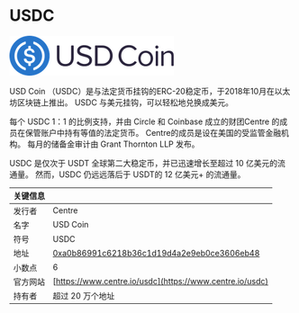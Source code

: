 # USDC

![](../../.gitbook/assets/usdc-coin-bd351fb779%20%281%29.png)

USD Coin （USDC）是与法定货币挂钩的ERC-20稳定币，于2018年10月在以太坊区块链上推出。 USDC 与美元挂钩，可以轻松地兑换成美元。

每个 USDC 1：1 的比例支持，并由 Circle 和 Coinbase 成立的财团Centre 的成员在保管账户中持有等值的法定货币。 Centre的成员是设在美国的受监管金融机构。 每月的储备金审计由 Grant Thornton LLP 发布。

USDC 是仅次于 USDT 全球第二大稳定币，并已迅速增长至超过 10 亿美元的流通量。 然而，USDC 仍远远落后于 USDT的 12 亿美元+ 的流通量。

| 关键信息 |  |
| :--- | :--- |
| 发行者 | Centre |
| 名字 | USD Coin |
| 符号 | USDC |
| 地址 | [0xa0b86991c6218b36c1d19d4a2e9eb0ce3606eb48](https://etherscan.io/token/0xa0b86991c6218b36c1d19d4a2e9eb0ce3606eb48) |
| 小数点 | 6 |
| 官方网站 | [https://www.centre.io/usdc](https://www.centre.io/usdc) |
| 持有者 | 超过 20 万个地址 |

